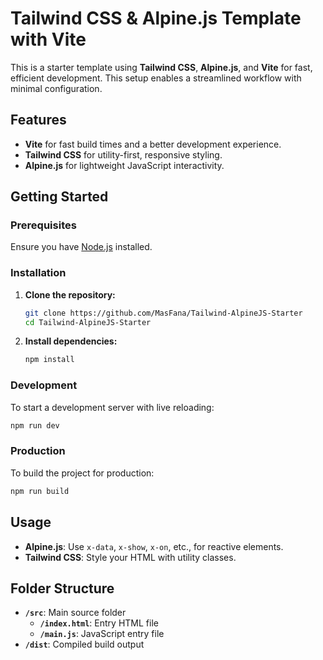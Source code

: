 # Tailwind CSS & Alpine.js Template with Vite

This is a starter template using **Tailwind CSS**, **Alpine.js**, and **Vite** for fast, efficient development. This setup enables a streamlined workflow with minimal configuration.

## Features

- **Vite** for fast build times and a better development experience.
- **Tailwind CSS** for utility-first, responsive styling.
- **Alpine.js** for lightweight JavaScript interactivity.

## Getting Started

### Prerequisites

Ensure you have [Node.js](https://nodejs.org/) installed.

### Installation

1. **Clone the repository:**
   ```bash
   git clone https://github.com/MasFana/Tailwind-AlpineJS-Starter
   cd Tailwind-AlpineJS-Starter
   ```

2. **Install dependencies:**
   ```bash
   npm install
   ```

### Development

To start a development server with live reloading:
```bash
npm run dev
```

### Production

To build the project for production:
```bash
npm run build
```

## Usage

- **Alpine.js**: Use `x-data`, `x-show`, `x-on`, etc., for reactive elements.
- **Tailwind CSS**: Style your HTML with utility classes.

## Folder Structure

- **`/src`**: Main source folder
  - **`/index.html`**: Entry HTML file
  - **`/main.js`**: JavaScript entry file
- **`/dist`**: Compiled build output
